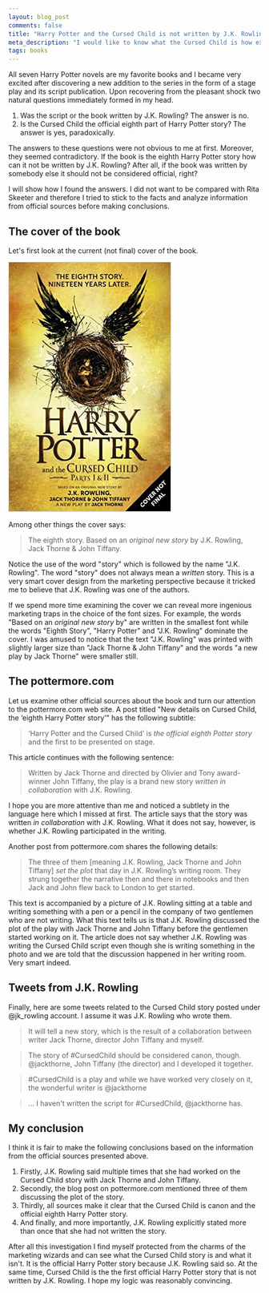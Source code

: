 ```yaml
---
layout: blog_post
comments: false
title: "Harry Potter and the Cursed Child is not written by J.K. Rowling"
meta_description: "I would like to know what the Cursed Child is how exactly was J.K. Rowling involved in its creation."
tags: books
---
```


All seven Harry Potter novels are my favorite books and I became very excited after discovering a new addition to the series in the form of a stage play and its script publication. Upon recovering from the pleasant shock two natural questions immediately formed in my head.

1. Was the script or the book written by J.K. Rowling? The answer is no.
1. Is the Cursed Child the official eighth part of Harry Potter story? The answer is yes, paradoxically.

The answers to these questions were not obvious to me at first. Moreover, they seemed contradictory. If the book is the eighth Harry Potter story how can it not be written by J.K. Rowling? After all, if the book was written by somebody else it should not be considered official, right?

I will show how I found the answers. I did not want to be compared with Rita Skeeter and therefore I tried to stick to the facts and analyze information from official sources before making conclusions.

## The cover of the book

Let's first look at the current (not final) cover of the book.

<img src='/image/blog/2016-02-13-cursed-child-is-not-written-by-jk-rowling/harry_potter_and_cursed_child_covert_not_final.jpg' class='isMax300PxWide' alt='Not final cover of the book Harry Potter and the Cursed Child'>

Among other things the cover says:

> The eighth story. Based on an *original new story* by J.K. Rowling, Jack Thorne & John Tiffany.

Notice the use of the word "story" which is followed by the name "J.K. Rowling". The word "story" does not always mean a *written* story. This is a very smart cover design from the marketing perspective because it tricked me to believe that J.K. Rowling was one of the authors.

If we spend more time examining the cover we can reveal more ingenious marketing traps in the choice of the font sizes. For example, the words "Based on an *original new story* by" are written in the smallest font while the words "Eighth Story", "Harry Potter" and "J.K. Rowling" dominate the cover. I was amused to notice that the text "J.K. Rowling" was printed with slightly larger size than "Jack Thorne & John Tiffany" and the words "a new play by Jack Thorne" were smaller still.

## The pottermore.com

Let us examine other official sources about the book and turn our attention to the pottermore.com web site. A post titled "New details on Cursed Child, the ‘eighth Harry Potter story’" has the following subtitle:

> ‘Harry Potter and the Cursed Child' is *the official eighth Potter story* and the first to be presented on stage.

This article continues with the following sentence:

> Written by Jack Thorne and directed by Olivier and Tony award-winner John Tiffany, the play is a brand new story *written in collaboration* with J.K. Rowling.

I hope you are more attentive than me and noticed a subtlety in the language here which I missed at first. The article says that the story was written *in collaboration* with J.K. Rowling. What it does not say, however, is whether J.K. Rowling participated in the writing.

Another post from pottermore.com shares the following details:

> The three of them [meaning J.K. Rowling, Jack Thorne and John Tiffany] *set the plot* that day in J.K. Rowling’s writing room. They strung together the narrative then and there in notebooks and then Jack and John flew back to London to get started.

This text is accompanied by a picture of J.K. Rowling sitting at a table and writing something with a pen or a pencil in the company of two gentlemen who are not writing. What this text tells us is that J.K. Rowling discussed the plot of the play with Jack Thorne and John Tiffany before the gentlemen started working on it. The article does not say whether J.K. Rowling was writing the Cursed Child script even though she is writing something in the photo and we are told that the discussion happened in her writing room. Very smart indeed.


## Tweets from J.K. Rowling

Finally, here are some tweets related to the Cursed Child story posted under @jk_rowling account. I assume it was J.K. Rowling who wrote them.

<blockquote>It will tell a new story, which is the result of a collaboration between writer Jack Thorne, director John Tiffany and myself.</blockquote>

<blockquote>The story of #CursedChild should be considered canon, though. @jackthorne, John Tiffany (the director) and I developed it together.</blockquote>

<blockquote>#CursedChild is a play and while we have worked very closely on it, the wonderful writer is @jackthorne</blockquote>

<blockquote>... I haven't written the script for #CursedChild, @jackthorne has.</blockquote>

## My conclusion

I think it is fair to make the following conclusions based on the information from the official sources presented above.

1. Firstly, J.K. Rowling said multiple times that she had worked on the Cursed Child story with Jack Thorne and John Tiffany.
1. Secondly, the blog post on pottermore.com mentioned three of them discussing the plot of the story.
1. Thirdly, all sources make it clear that the Cursed Child is canon and the official eighth Harry Potter story.
1. And finally, and more importantly, J.K. Rowling explicitly stated more than once that she had not written the story.



After all this investigation I find myself protected from the charms of the marketing wizards and can see what the Cursed Child story is and what it isn't. It is the official Harry Potter story because J.K. Rowling said so. At the same time, Cursed Child is the the first official Harry Potter story that is not written by J.K. Rowling. I hope my logic was reasonably convincing.